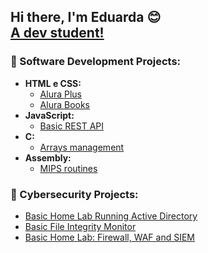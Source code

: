 <h2>Hi there, I'm Eduarda 😊 <br/><a href="https://www.linkedin.com/in/eduarda-s-rech-6916aa231/">A dev student!</a>
  

<h3>📍 Software Development Projects:</h3>

- <b>HTML e CSS:</b>
  -  [Alura Plus](https://github.com/dud4rech/alura-plus)
  -  [Alura Books](https://github.com/dud4rech/alura-books)
- <b>JavaScript:</b>
  - [Basic REST API](https://github.com/dud4rech/basic-rest-api-example)
- <b>C:</b>
  - [Arrays management](https://github.com/dud4rech/arrays-management)
- <b>Assembly:</b>
  - [MIPS routines](https://github.com/dud4rech/mips_routines)

<h3>📍 Cybersecurity Projects:</h3>

  - [Basic Home Lab Running Active Directory](https://github.com/dud4rech/basic-home-lab-active-directory)
  - [Basic File Integrity Monitor](https://github.com/dud4rech/basic-file-integrity-monitor)
  - [Basic Home Lab: Firewall, WAF and SIEM](https://github.com/dud4rech/firewall_waf_siem_lab)


<!--
**dud4rech/dud4rech** is a ✨ _special_ ✨ repository because its `README.md` (this file) appears on your GitHub profile.

Here are some ideas to get you started:

- 🔭 I’m currently working on ...
- 🌱 I’m currently learning ...
- 👯 I’m looking to collaborate on ...
- 🤔 I’m looking for help with ...
- 💬 Ask me about ...
- 📫 How to reach me: ...
- 😄 Pronouns: ...
- ⚡ Fun fact: ...
-->

